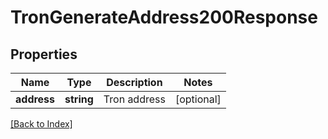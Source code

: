 # TronGenerateAddress200Response

## Properties

Name | Type | Description | Notes
------------ | ------------- | ------------- | -------------
**address** | **string** | Tron address | [optional]

[[Back to Index]](../index.md)
